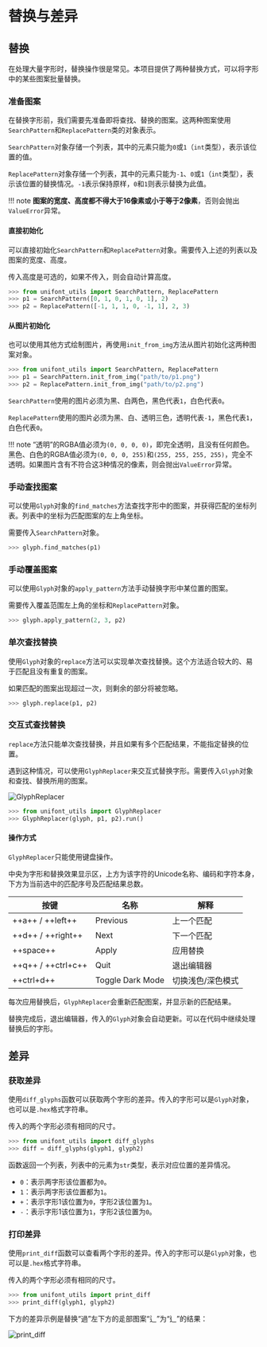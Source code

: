 # 替换与差异

## 替换

在处理大量字形时，替换操作很是常见。本项目提供了两种替换方式，可以将字形中的某些图案批量替换。

### 准备图案

在替换字形前，我们需要先准备即将查找、替换的图案。这两种图案使用`SearchPattern`和`ReplacePattern`类的对象表示。

`SearchPattern`对象存储一个列表，其中的元素只能为`0`或`1`（`int`类型），表示该位置的值。

`ReplacePattern`对象存储一个列表，其中的元素只能为`-1`、`0`或`1`（`int`类型），表示该位置的替换情况。`-1`表示保持原样，`0`和`1`则表示替换为此值。

!!! note
    **图案的宽度、高度都不得大于16像素或小于等于2像素**，否则会抛出`ValueError`异常。

#### 直接初始化

可以直接初始化`SearchPattern`和`ReplacePattern`对象。需要传入上述的列表以及图案的宽度、高度。

传入高度是可选的，如果不传入，则会自动计算高度。

``` python
>>> from unifont_utils import SearchPattern, ReplacePattern
>>> p1 = SearchPattern([0, 1, 0, 1, 0, 1], 2)
>>> p2 = ReplacePattern([-1, 1, 1, 0, -1, 1], 2, 3)
```

#### 从图片初始化

也可以使用其他方式绘制图片，再使用`init_from_img`方法从图片初始化这两种图案对象。

``` python
>>> from unifont_utils import SearchPattern, ReplacePattern
>>> p1 = SearchPattern.init_from_img("path/to/p1.png")
>>> p2 = ReplacePattern.init_from_img("path/to/p2.png")
```

`SearchPattern`使用的图片必须为黑、白两色，黑色代表`1`，白色代表`0`。

`ReplacePattern`使用的图片必须为黑、白、透明三色，透明代表`-1`，黑色代表`1`，白色代表`0`。

!!! note
    “透明”的RGBA值必须为`(0, 0, 0, 0)`，即完全透明，且没有任何颜色。黑色、白色的RGBA值必须为`(0, 0, 0, 255)`和`(255, 255, 255, 255)`，完全不透明。如果图片含有不符合这3种情况的像素，则会抛出`ValueError`异常。

### 手动查找图案

可以使用`Glyph`对象的`find_matches`方法查找字形中的图案，并获得匹配的坐标列表。列表中的坐标为匹配图案的左上角坐标。

需要传入`SearchPattern`对象。

``` python
>>> glyph.find_matches(p1)
```

### 手动覆盖图案

可以使用`Glyph`对象的`apply_pattern`方法手动替换字形中某位置的图案。

需要传入覆盖范围左上角的坐标和`ReplacePattern`对象。

``` python
>>> glyph.apply_pattern(2, 3, p2)
```

### 单次查找替换

使用`Glyph`对象的`replace`方法可以实现单次查找替换。这个方法适合较大的、易于匹配且没有重复的图案。

如果匹配的图案出现超过一次，则剩余的部分将被忽略。

``` python
>>> glyph.replace(p1, p2)
```

### 交互式查找替换

`replace`方法只能单次查找替换，并且如果有多个匹配结果，不能指定替换的位置。

遇到这种情况，可以使用`GlyphReplacer`来交互式替换字形。需要传入`Glyph`对象和查找、替换所用的图案。

![GlyphReplacer](image/GlyphReplacer_1.svg)

``` python
>>> from unifont_utils import GlyphReplacer
>>> GlyphReplacer(glyph, p1, p2).run()
```

#### 操作方式

`GlyphReplacer`只能使用键盘操作。

中央为字形和替换效果显示区，上方为该字符的Unicode名称、编码和字符本身，下方为当前选中的匹配序号及匹配结果总数。

|        按键        |       名称       |       解释        |
| ------------------ | ---------------- | ----------------- |
| ++a++ / ++left++   | Previous         | 上一个匹配        |
| ++d++ / ++right++  | Next             | 下一个匹配        |
| ++space++          | Apply            | 应用替换          |
| ++q++ / ++ctrl+c++ | Quit             | 退出编辑器        |
| ++ctrl+d++         | Toggle Dark Mode | 切换浅色/深色模式 |

每次应用替换后，`GlyphReplacer`会重新匹配图案，并显示新的匹配结果。

替换完成后，退出编辑器，传入的`Glyph`对象会自动更新。可以在代码中继续处理替换后的字形。

## 差异

### 获取差异

使用`diff_glyphs`函数可以获取两个字形的差异。传入的字形可以是`Glyph`对象，也可以是`.hex`格式字符串。

传入的两个字形必须有相同的尺寸。

``` python
>>> from unifont_utils import diff_glyphs
>>> diff = diff_glyphs(glyph1, glyph2)
```

函数返回一个列表，列表中的元素为`str`类型，表示对应位置的差异情况。

- `0`：表示两字形该位置都为`0`。
- `1`：表示两字形该位置都为`1`。
- `+`：表示字形1该位置为`0`，字形2该位置为`1`。
- `-`：表示字形1该位置为`1`，字形2该位置为`0`。

### 打印差异

使用`print_diff`函数可以查看两个字形的差异。传入的字形可以是`Glyph`对象，也可以是`.hex`格式字符串。

传入的两个字形必须有相同的尺寸。

``` python
>>> from unifont_utils import print_diff
>>> print_diff(glyph1, glyph2)
```

下方的差异示例是替换“過”左下方的辵部图案“辶”为“⻎”的结果：

![print_diff](image/print_diff.png)
